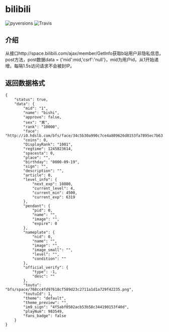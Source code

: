 # bilibili

![pyversions](https://img.shields.io/badge/python%20-3.6%2B-blue.svg)
![Travis](https://img.shields.io/travis/rust-lang/rust.svg)

## 介绍
从接口http://space.bilibili.com/ajax/member/GetInfo获取b站用户非隐私信息。post方法，post数据data = {'mid':mid,'csrf':'null'}，mid为用户id，从1开始递增。每隔1.5s访问请求不会被封IP。

## 返回数据格式

```
{
    "status": true,
    "data": {
        "mid": "1",
        "name": "bishi",
        "approve": false,
        "sex": "男",
        "rank": "10000",
        "face": "http://i0.hdslb.com/bfs/face/34c5b30a990c7ce4a809626d8153fa7895ec7b63.gif",
        "coins": 0,
        "DisplayRank": "1001",
        "regtime": 1245823614,
        "spacesta": 0,
        "place": "",
        "birthday": "0000-09-19",
        "sign": "",
        "description": "",
        "article": 0,
        "level_info": {
            "next_exp": 10800,
            "current_level": 4,
            "current_min": 4500,
            "current_exp": 6319
        },
        "pendant": {
            "pid": 0,
            "name": "",
            "image": "",
            "expire": 0
        },
        "nameplate": {
            "nid": 0,
            "name": "",
            "image": "",
            "image_small": "",
            "level": "",
            "condition": ""
        },
        "official_verify": {
            "type": -1,
            "desc": ""
        },
        "toutu": "bfs/space/768cc4fd97618cf589d23c2711a1d1a729f42235.png",
        "toutuId": 1,
        "theme": "default",
        "theme_preview": "",
        "im9_sign": "4f5abf0502acb53b58c344190153f40d",
        "playNum": 983549,
        "fans_badge": false
    }
}
```
